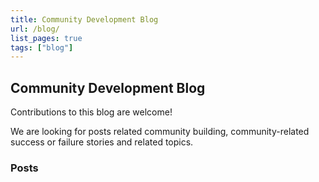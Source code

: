 ```yaml
---
title: Community Development Blog
url: /blog/
list_pages: true
tags: ["blog"]
---
```


## Community Development Blog

Contributions to this blog are welcome!

We are looking for posts related community building, community-related success or failure stories
and related topics.

### Posts